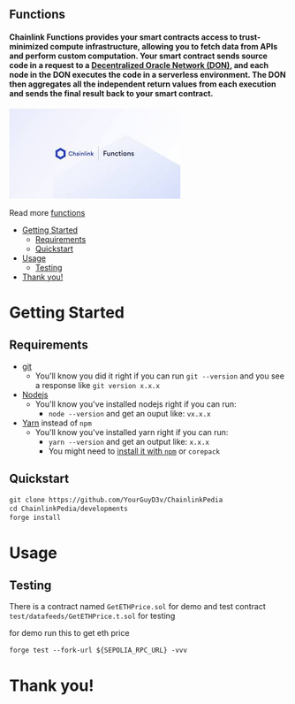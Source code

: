 ## Functions

#### Chainlink Functions provides your smart contracts access to trust-minimized compute infrastructure, allowing you to fetch data from APIs and perform custom computation. Your smart contract sends source code in a request to a [Decentralized Oracle Network (DON)](https://docs.chain.link/chainlink-functions/resources/concepts), and each node in the DON executes the code in a serverless environment. The DON then aggregates all the independent return values from each execution and sends the final result back to your smart contract.

[![Watch the video](../../../media/functions.jpeg)](https://youtu.be/p3CxiGwytHM)

Read more [functions](https://docs.chain.link/chainlink-functions)

- [Getting Started](#getting-started)
  - [Requirements](#requirements)
  - [Quickstart](#quickstart)
- [Usage](#usage)
  - [Testing](#testing)
- [Thank you!](#thank-you)

# Getting Started

## Requirements

- [git](https://git-scm.com/book/en/v2/Getting-Started-Installing-Git)
  - You'll know you did it right if you can run `git --version` and you see a response like `git version x.x.x`
- [Nodejs](https://nodejs.org/en/)
  - You'll know you've installed nodejs right if you can run:
    - `node --version` and get an ouput like: `vx.x.x`
- [Yarn](https://yarnpkg.com/getting-started/install) instead of `npm`
  - You'll know you've installed yarn right if you can run:
    - `yarn --version` and get an output like: `x.x.x`
    - You might need to [install it with `npm`](https://classic.yarnpkg.com/lang/en/docs/install/) or `corepack`

## Quickstart

```
git clone https://github.com/YourGuyD3v/ChainlinkPedia
cd ChainlinkPedia/developments
forge install
```

# Usage

## Testing

There is a contract named `GetETHPrice.sol` for demo and test contract `test/datafeeds/GetETHPrice.t.sol` for testing

for demo run this to get eth price

```
forge test --fork-url ${SEPOLIA_RPC_URL} -vvv
```

# Thank you!
